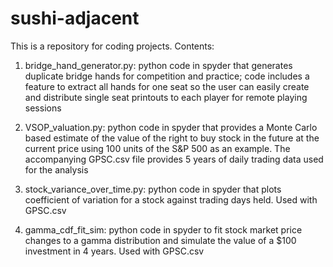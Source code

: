 # sushi-adjacent

This is a repository for coding projects. Contents:

1. bridge_hand_generator.py: python code in spyder that generates duplicate bridge hands for competition and practice; code includes a feature to extract all hands for one seat so the user can easily create and distribute single seat printouts to each player for remote playing sessions

2. VSOP_valuation.py: python code in spyder that provides a Monte Carlo based estimate of the value of the right to buy stock in the future at the current price using 100 units of the S&P 500 as an example. The accompanying GPSC.csv file provides 5 years of daily trading data used for the analysis

3. stock_variance_over_time.py: python code in spyder that plots coefficient of variation for a stock against trading days held. Used with GPSC.csv

4. gamma_cdf_fit_sim: python code in spyder to fit stock market price changes to a gamma distribution and simulate the value of a $100 investment in 4 years. Used with GPSC.csv

